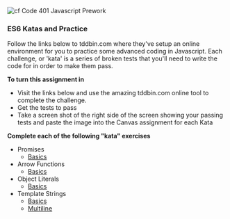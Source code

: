 ![cf](http://i.imgur.com/7v5ASc8.png) Code 401 Javascript Prework

### ES6 Katas and Practice

Follow the links below to tddbin.com where they've setup an online environment for you to practice some advanced coding in Javascript.  Each challenge, or 'kata' is a series of broken tests that you'll need to write the code for in order to make them pass.

**To turn this assignment in**

- Visit the links below and use the amazing tddbin.com online tool to complete the challenge.
- Get the tests to pass
- Take a screen shot of the right side of the screen showing your passing tests and paste the image into the Canvas assignment for each Kata

**Complete each of the following "kata" exercises**

  - Promises
    - [Basics](http://tddbin.com/#?kata=es6/language/promise/basics)
  - Arrow Functions
    - [Basics](http://tddbin.com/#?kata=es6/language/arrow-functions/basics)
  - Object Literals
    - [Basics](http://tddbin.com/#?kata=es6/language/object-literal/basics)
  - Template Strings
    - [Basics](http://tddbin.com/#?kata=es6/language/template-strings/basics)
    - [Multiline](http://tddbin.com/#?kata=es6/language/template-strings/multiline)
